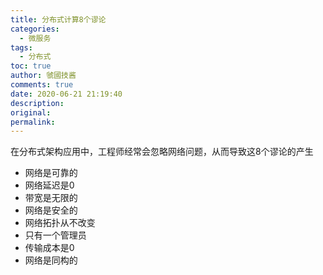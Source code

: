 ```yaml
---
title: 分布式计算8个谬论
categories:
  - 微服务
tags:
  - 分布式
toc: true
author: 虢國技酱
comments: true
date: 2020-06-21 21:19:40
description:
original:
permalink:
---
```


在分布式架构应用中，工程师经常会忽略网络问题，从而导致这8个谬论的产生

<!-- more -->

* 网络是可靠的
* 网络延迟是0
* 带宽是无限的
* 网络是安全的
* 网络拓扑从不改变
* 只有一个管理员
* 传输成本是0
* 网络是同构的

